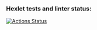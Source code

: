 ### Hexlet tests and linter status:
[![Actions Status](https://github.com/Yanovwork/php-project-45/workflows/hexlet-check/badge.svg)](https://github.com/Yanovwork/php-project-45/actions)